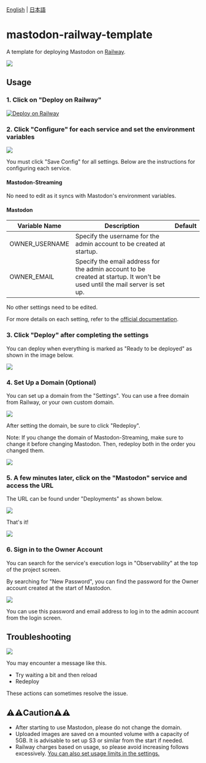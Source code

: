 [English](./README.md) | [日本語](./README_ja.md)

# mastodon-railway-template
A template for deploying Mastodon on [Railway](https://railway.app).

![](./images/deploy.gif)

## Usage

### 1. Click on "Deploy on Railway"

[![Deploy on Railway](https://railway.app/button.svg)](https://railway.app/template/Pa4Fcc?referralCode=mveF9L)

### 2. Click "Configure" for each service and set the environment variables
![](images/step2.png)

You must click "Save Config" for all settings. Below are the instructions for configuring each service.

#### Mastodon-Streaming
No need to edit as it syncs with Mastodon's environment variables.

#### Mastodon
| Variable Name | Description | Default |
| --- | --- | --- |
| OWNER_USERNAME | Specify the username for the admin account to be created at startup. | |
| OWNER_EMAIL | Specify the email address for the admin account to be created at startup. It won't be used until the mail server is set up. | |

No other settings need to be edited.

For more details on each setting, refer to the [official documentation](https://docs.joinmastodon.org/admin/config/).

### 3. Click "Deploy" after completing the settings
You can deploy when everything is marked as "Ready to be deployed" as shown in the image below.

![](images/step3.png)

### 4. Set Up a Domain (Optional)
You can set up a domain from the "Settings". You can use a free domain from Railway, or your own custom domain. 

![](images/setup4.png)

After setting the domain, be sure to click "Redeploy".

Note: If you change the domain of Mastodon-Streaming, make sure to change it before changing Mastodon. Then, redeploy both in the order you changed them.

![](images/setup4-2.png)

### 5. A few minutes later, click on the "Mastodon" service and access the URL
The URL can be found under "Deployments" as shown below.

![](images/step5.png)

That's it!

![](images/step5-2.png)

### 6. Sign in to the Owner Account
You can search for the service's execution logs in "Observability" at the top of the project screen.

By searching for "New Password", you can find the password for the Owner account created at the start of Mastodon.

![](images/signin.png)

You can use this password and email address to log in to the admin account from the login screen.

## Troubleshooting
![](images/trouble.png)

You may encounter a message like this.

- Try waiting a bit and then reload
- Redeploy

These actions can sometimes resolve the issue.

## ⚠️⚠️Caution⚠️⚠️
- After starting to use Mastodon, please do not change the domain.
- Uploaded images are saved on a mounted volume with a capacity of 5GB. It is advisable to set up S3 or similar from the start if needed.
- Railway charges based on usage, so please avoid increasing follows excessively. [You can also set usage limits in the settings.](https://docs.railway.app/reference/usage-limits)
